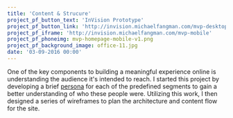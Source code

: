 ```yaml
---
title: 'Content & Strucure'
project_pf_button_text: 'InVision Prototype'
project_pf_button_link: 'http://invision.michaelfangman.com/mvp-desktop'
project_pf_iframe: 'http://invision.michaelfangman.com/mvp-mobile'
project_pf_phoneimg: mvp-homepage-mobile-v1.png
project_pf_background_image: office-11.jpg
date: '03-09-2016 00:00'
---
```


One of the key components to building a meaningful experience online is understanding the audience it's intended to reach. I started this project by developing a brief <a href="mvp/mvp-personas.pdf" target="_blank">persona</a> for each of the predefined segments to gain a better understanding of who these people were. Utilizing this work, I then designed a series of wireframes to plan the architecture and content flow for the site.